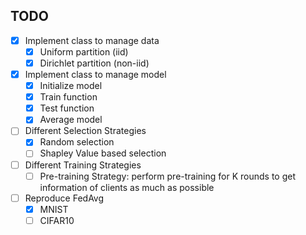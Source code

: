 ## TODO
- [x] Implement class to manage data
    - [x] Uniform partition (iid)
    - [x] Dirichlet partition (non-iid)
- [x] Implement class to manage model
    - [x] Initialize model
    - [x] Train function
    - [x] Test function
    - [x] Average model
- [ ] Different Selection Strategies
    - [x] Random selection
    - [ ] Shapley Value based selection
- [ ] Different Training Strategies
    - [ ] Pre-training Strategy: perform pre-training for K rounds to get information of clients as much as possible
- [ ] Reproduce FedAvg
    - [x] MNIST
    - [ ] CIFAR10